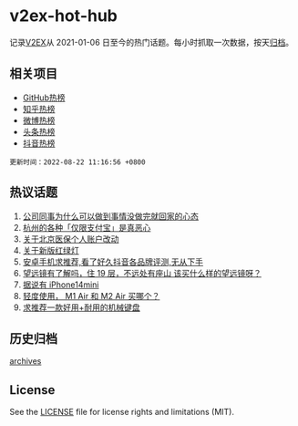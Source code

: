 # v2ex-hot-hub

 记录[V2EX](https://www.v2ex.com/)从 2021-01-06 日至今的热门话题。每小时抓取一次数据，按天[归档](archives)。
 
 ## 相关项目

- [GitHub热榜](https://github.com/lonnyzhang423/github-hot-hub)
- [知乎热榜](https://github.com/lonnyzhang423/zhihu-hot-hub)
- [微博热榜](https://github.com/lonnyzhang423/weibo-hot-hub)
- [头条热榜](https://github.com/lonnyzhang423/toutiao-hot-hub)
- [抖音热榜](https://github.com/lonnyzhang423/douyin-hot-hub)


 `更新时间：2022-08-22 11:16:56 +0800`

## 热议话题

1. [公司同事为什么可以做到事情没做完就回家的心态](https://www.v2ex.com/t/874454)
1. [杭州的各种「仅限支付宝」是真恶心](https://www.v2ex.com/t/874369)
1. [关于北京医保个人账户改动](https://www.v2ex.com/t/874456)
1. [关于新版红绿灯](https://www.v2ex.com/t/874432)
1. [安卓手机求推荐,看了好久抖音各品牌评测,无从下手](https://www.v2ex.com/t/874363)
1. [望远镜有了解吗，住 19 层，不远处有座山 该买什么样的望远镜呀？](https://www.v2ex.com/t/874314)
1. [据说有 iPhone14mini](https://www.v2ex.com/t/874337)
1. [轻度使用， M1 Air 和 M2 Air 买哪个？](https://www.v2ex.com/t/874341)
1. [求推荐一款好用+耐用的机械键盘](https://www.v2ex.com/t/874446)

## 历史归档

[archives](archives)

## License

See the [LICENSE](LICENSE) file for license rights and limitations (MIT).
